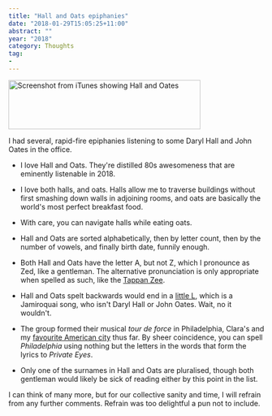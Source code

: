```yaml
---
title: "Hall and Oats epiphanies"
date: "2018-01-29T15:05:25+11:00"
abstract: ""
year: "2018"
category: Thoughts
tag:
- 
---
```

<p><img src="https://rubenerd.com/files/2018/halloates.png" alt="Screenshot from iTunes showing Hall and Oates" style="width:378px; height:97px;" /></p>

I had several, rapid-fire epiphanies listening to some Daryl Hall and John Oates in the office.

* I love Hall and Oats. They're distilled 80s awesomeness that are eminently listenable in 2018.

* I love both halls, and oats. Halls allow me to traverse buildings without first smashing down walls in adjoining rooms, and oats are basically the world's most perfect breakfast food.

* With care, you can navigate halls while eating oats.

* Hall and Oats are sorted alphabetically, then by letter count, then by the number of vowels, and finally birth date, funnily enough.

* Both Hall and Oats have the letter A, but not Z, which I pronounce as Zed, like a gentleman. The alternative pronunciation is only appropriate when spelled as such, like the [Tappan Zee].

* Hall and Oats spelt backwards would end in a [little L], which is a Jamiroquai song, who isn't Daryl Hall or John Oates. Wait, no it wouldn't.

* The group formed their musical *tour de force* in Philadelphia, Clara's and my [favourite American city] thus far. By sheer coincidence, you can spell *Philadelphia* using nothing but the letters in the words that form the lyrics to *Private Eyes*.

* Only one of the surnames in Hall and Oats are pluralised, though both gentleman would likely be sick of reading either by this point in the list.

I can think of many more, but for our collective sanity and time, I will refrain from any further comments. Refrain was too delightful a pun not to include.

[Tappan Zee]: https://en.wikipedia.org/wiki/Tappan_Zee_Bridge_(2017%E2%80%93present)
[little L]: https://www.youtube.com/watch?v=1hHSH9sJUEo
[favourite American city]: https://www.instagram.com/p/BLhIiovh1of/?taken-by=rubenschade

